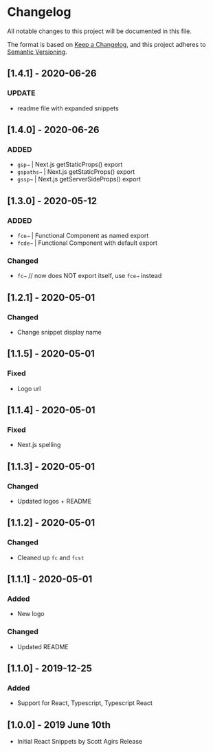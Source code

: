 # Changelog

All notable changes to this project will be documented in this file.

The format is based on [Keep a Changelog](https://keepachangelog.com/en/1.0.0/),
and this project adheres to [Semantic Versioning](https://semver.org/spec/v2.0.0.html).

## [1.4.1] - 2020-06-26

### UPDATE

- readme file with expanded snippets

## [1.4.0] - 2020-06-26

### ADDED

- `gsp→` | Next.js getStaticProps() export
- `gspaths→` | Next.js getStaticProps() export
- `gssp→` | Next.js getServerSideProps() export

## [1.3.0] - 2020-05-12

### ADDED

- `fce→` | Functional Component as named export
- `fcde→` | Functional Component with default export

### Changed

- `fc→` // now does NOT export itself, use `fce→` instead

## [1.2.1] - 2020-05-01

### Changed

- Change snippet display name

## [1.1.5] - 2020-05-01

### Fixed

- Logo url

## [1.1.4] - 2020-05-01

### Fixed

- Next.js spelling

## [1.1.3] - 2020-05-01

### Changed

- Updated logos + README

## [1.1.2] - 2020-05-01

### Changed

- Cleaned up `fc` and `fcst`

## [1.1.1] - 2020-05-01

### Added

- New logo

### Changed

- Updated README

## [1.1.0] - 2019-12-25

### Added

- Support for React, Typescript, Typescript React

## [1.0.0] - 2019 June 10th

- Initial React Snippets by Scott Agirs Release
